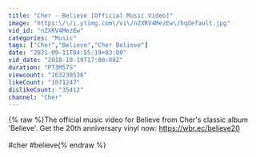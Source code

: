 ```yaml
---
title: "Cher - Believe [Official Music Video]"
image: "https:\/\/i.ytimg.com\/vi\/nZXRV4MezEw\/hqdefault.jpg"
vid_id: "nZXRV4MezEw"
categories: "Music"
tags: ["Cher","Believe","Cher Believe"]
date: "2021-09-11T04:55:19+03:00"
vid_date: "2018-10-19T17:00:08Z"
duration: "PT3M57S"
viewcount: "163230536"
likeCount: "1071247"
dislikeCount: "35412"
channel: "Cher"
---
```

{% raw %}The official music video for Believe from Cher's classic album 'Believe'. Get the 20th anniversary vinyl now: <a rel="nofollow" target="blank" href="https://wbr.ec/believe20">https://wbr.ec/believe20</a><br /><br />#cher #believe{% endraw %}
